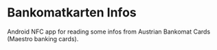 Bankomatkarten Infos
====================

Android NFC app for reading some infos from Austrian Bankomat Cards (Maestro banking cards).

